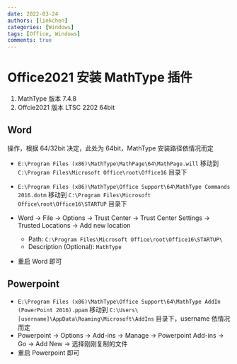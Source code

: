 ```yaml
---
date: 2022-03-24
authors: [linkchen]
categories: [Windows]
tags: [Office, Windows]
comments: true
---
```


# Office2021 安装 MathType 插件

1. MathType 版本 7.4.8
2. Offcie2021 版本 LTSC 2202 64bit

<!-- more -->

## Word

操作，根据 64/32bit 决定，此处为 64bit，MathType 安装路径依情况而定

-   `E:\Program Files (x86)\MathType\MathPage\64\MathPage.will` 移动到 `C:\Program Files\Microsoft Office\root\Office16` 目录下
-   `E:\Program Files (x86)\MathType\Office Support\64\MathType Commands 2016.dotm` 移动到 `C:\Program Files\Microsoft Office\root\Office16\STARTUP` 目录下
-   Word -> File -> Options -> Trust Center -> Trust Center Settings -> Trusted Locations -> Add new location

    -   Path: `C:\Program Files\Microsoft Office\root\Office16\STARTUP\`
    -   Description (Optional): `MathType`

-   重启 Word 即可

## Powerpoint

-   `E:\Program Files (x86)\MathType\Office Support\64\MathType AddIn (PowerPoint 2016).ppam` 移动到 `C:\Users\[username]\AppData\Roaming\Microsoft\AddIns` 目录下，username 依情况而定
-   Powerpoint -> Options -> Add-ins -> Manage -> Powerpoint Add-ins -> Go -> Add New -> 选择刚刚复制的文件
-   重启 Powerpoint 即可
